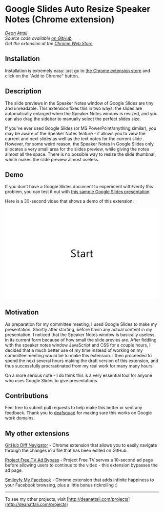 # Google Slides Auto Resize Speaker Notes (Chrome extension)

_[Dean Attali](http://deanattali.com)_    
_Source code available [on GitHub](https://github.com/daattali/gslides-betternotes-extension)_     
_Get the extension at the [Chrome Web Store](https://chrome.google.com/webstore/detail/google-slides-auto-resize/piciggpbidhfbpefjjbomcgomanjfbeb)_  

## Installation

Installation is extremely easy: just go to [the Chrome extension store](https://chrome.google.com/webstore/detail/google-slides-auto-resize/piciggpbidhfbpefjjbomcgomanjfbeb) and click on the "Add to Chrome" button.

## Description

The slide previews in the Speaker Notes window of Google Slides are tiny and unreadable. This extension fixes this in two ways: the slides are automatically enlarged when the Speaker Notes window is resized, and you can also drag the sidebar to manually select the perfect slides size.

If you've ever used Google Slides (or MS PowerPoint/anything similar), you may be aware of the Speaker Notes feature - it allows you to view the current and next slides as well as the text notes for the current slide . However, for some weird reason, the Speaker Notes in Google Slides only allocates a very small area for the slides preview, while giving the notes almost all the space. There is no possible way to resize the slide thumbnail, which makes the slide preview almost useless.

## Demo

If you don't have a Google Slides document to experiment with/verify this problem, you can test it out with [this sample Google Slides presentation](https://docs.google.com/presentation/d/18svsKPFNQrBLOSAmOouD410kX9fuaNp3e1K1GTTBLiU/edit?usp=sharing)

Here is a 30-second video that shows a demo of this extension:

![Demo](./img/doc/demo.gif)

## Motivation

As preparation for my committee meeting, I used Google Slides to make my presentation. Shortly after starting, before havin any actual content in my presentation, I noticed that the Speaker Notes window is basically useless in its current form because of how small the slide previes are. After fiddling with the speaker notes window JavaScript and CSS for a couple hours, I decided that a much better use of my time instead of working on my committee meeting would be to make this extension. I then proceeded to spend the next several hours making the draft version of this extension, and thus successfully procrastinated from my real work for many many hours!

On a more serious note - I do think this is a very essential tool for anyone who uses Google Slides to give presentations.

## Contributions

Feel free to submit pull requests to help make this better or sent any feedback.  Thank you to [deafsquad](https://github.com/deafsquad) for making sure this works on Google work domains.

## My other extensions

[GitHub Diff Navigator](https://github.com/daattali/github-diff-navigator-extension) - Chrome extension that allows you to easily navigate through the changes in a file that has been edited on GitHub.

[Project Free TV Ad Bypass](https://github.com/daattali/pftv-ad-bypass-extension) - Project Free TV serves a 10-second ad page before allowing users to continue to the video - this extension bypasses the ad page.

[Smileyfy My Facebook](https://github.com/daattali/smileyfy-my-facebook-extension) - Chrome extension that adds infinite happiness to your Facebook browsing, plus a little bonus rickrolling :) 

---

To see my other projects, visit [http://deanattali.com/projects](http://deanattali.com/projects)
